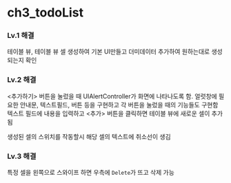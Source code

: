 # ch3_todoList

### Lv.1 해결
테이블 뷰, 테이블 뷰 셀 생성하여 기본 UI만들고 더미데이터 추가하여 원하는대로 생성되는지 확인

### Lv.2 해결
<추가하기> 버튼을 눌렀을 때 UIAlertController가 화면에 나타나도록 함.
얼럿창에 필요한 안내문, 텍스트필드, 버튼 등을 구현하고
각 버튼을 눌렀을 때의 기능들도 구현함
텍스트 필드에 내용을 입력하고 <추가> 버튼을 클릭하면 테이블 뷰에 새로운 셀이 추가됨

생성된 셀의 스위치를 작동할시 해당 셀의 텍스트에 취소선이 생김

### Lv.3 해결
특정 셀을 왼쪽으로 스와이프 하면 우측에 `Delete`가 뜨고 삭제 가능
